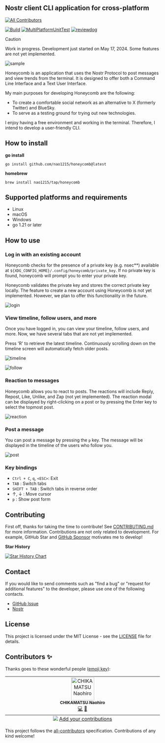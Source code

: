 ## Nostr client CLI application for cross-platform
<!-- ALL-CONTRIBUTORS-BADGE:START - Do not remove or modify this section -->
[![All Contributors](https://img.shields.io/badge/all_contributors-1-orange.svg?style=flat-square)](#contributors-)
<!-- ALL-CONTRIBUTORS-BADGE:END -->
[![Build](https://github.com/nao1215/honeycomb/actions/workflows/build.yml/badge.svg)](https://github.com/nao1215/honeycomb/actions/workflows/build.yml)
[![MultiPlatformUnitTest](https://github.com/nao1215/honeycomb/actions/workflows/unit_test.yml/badge.svg)](https://github.com/nao1215/honeycomb/actions/workflows/unit_test.yml)
[![reviewdog](https://github.com/nao1215/honeycomb/actions/workflows/reviewdog.yml/badge.svg)](https://github.com/nao1215/honeycomb/actions/workflows/reviewdog.yml)

> [!CAUTION]
> Work in progress. Development just started on May 17, 2024. Some features are not yet implemented.

![sample](doc/img/new_sample.gif)

Honeycomb is an application that uses the Nostr Protocol to post messages and view trends from the terminal. It is designed to offer both a Command Line Interface and a Text User Interface.

My main purposes for developing Honeycomb are the following:

- To create a comfortable social network as an alternative to X (formerly Twitter) and BlueSky.
- To serve as a testing ground for trying out new technologies.

I enjoy having a free environment and working in the terminal. Therefore, I intend to develop a user-friendly CLI.

## How to install
**go install**
```shell
go install github.com/nao1215/honeycomb@latest
```

**homebrew**
```shell
brew install nao1215/tap/honeycomb
```

## Supported platforms and requirements
- Linux
- macOS
- Windows
- go 1.21 or later

## How to use

### Log in with an existing account
Honeycomb checks for the presence of a private key (e.g. nsec**) available at `${XDG_CONFIG_HOME}/.config/honeycomb/private_key`. If no private key is found, honeycomb will prompt you to enter your private key.   

Honeycomb validates the private key and stores the correct private key locally. 
The feature to create a new account using Honeycomb is not yet implemented. However, we plan to offer this functionality in the future.


![login](./doc/img/nseckey-input.png)

### View timeline, follow users, and more
Once you have logged in, you can view your timeline, follow users, and more. Now, we have several tabs that are not yet implemented.

Press 'R' to retrieve the latest timeline. Continuously scrolling down on the timeline screen will automatically fetch older posts.

![timeline](./doc/img/timeline.png)  
  
![follow](./doc/img/follow.png)

### Reaction to messages
Honeycomb allows you to react to posts. The reactions will include Reply, Repost, Like, Unlike, and Zap (not yet implemented). The reaction modal can be displayed by right-clicking on a post or by pressing the Enter key to select the topmost post.

![reaction](./doc/img/reaction.png)

### Post a message
You can post a message by pressing the `p` key. The message will be displayed in the timeline of the users who follow you.

![post](./doc/img/post.png)


### Key bindings
- `Ctrl + C`, `q`, `<ESC>`: Exit
- `TAB` : Switch tabs
- `SHIFT + TAB` : Switch tabs in reverse order
- ↑, ↓ : Move cursor
- `p` : Show post form

## Contributing
First off, thanks for taking the time to contribute! See [CONTRIBUTING.md](./CONTRIBUTING.md) for more information.  Contributions are not only related to development. For example, GitHub Star and [GitHub Sponsor](https://github.com/sponsors/nao1215) motivates me to develop!

**Star History**

[![Star History Chart](https://api.star-history.com/svg?repos=nao1215/honeycomb&type=Date)](https://star-history.com/#nao1215/honeycomb&Date)

## Contact
If you would like to send comments such as "find a bug" or "request for additional features" to the developer, please use one of the following contacts.

- [GitHub Issue](https://github.com/nao1215/honeycomb/issues)
- [Nostr](https://nostter.app/npub1xe406xww9s4vla878wd4h6605wqaka9wdammxvpd5he9nysf2z7q0f7804)

## License
This project is licensed under the MIT License - see the [LICENSE](./LICENSE) file for details.


## Contributors ✨

Thanks goes to these wonderful people ([emoji key](https://allcontributors.org/docs/en/emoji-key)):

<!-- ALL-CONTRIBUTORS-LIST:START - Do not remove or modify this section -->
<!-- prettier-ignore-start -->
<!-- markdownlint-disable -->
<table>
  <tbody>
    <tr>
      <td align="center" valign="top" width="14.28%"><a href="https://debimate.jp/"><img src="https://avatars.githubusercontent.com/u/22737008?v=4?s=75" width="75px;" alt="CHIKAMATSU Naohiro"/><br /><sub><b>CHIKAMATSU Naohiro</b></sub></a><br /><a href="https://github.com/nao1215/honeycomb/commits?author=nao1215" title="Code">💻</a> <a href="https://github.com/nao1215/honeycomb/commits?author=nao1215" title="Documentation">📖</a></td>
    </tr>
  </tbody>
  <tfoot>
    <tr>
      <td align="center" size="13px" colspan="7">
        <img src="https://raw.githubusercontent.com/all-contributors/all-contributors-cli/1b8533af435da9854653492b1327a23a4dbd0a10/assets/logo-small.svg">
          <a href="https://all-contributors.js.org/docs/en/bot/usage">Add your contributions</a>
        </img>
      </td>
    </tr>
  </tfoot>
</table>

<!-- markdownlint-restore -->
<!-- prettier-ignore-end -->

<!-- ALL-CONTRIBUTORS-LIST:END -->

This project follows the [all-contributors](https://github.com/all-contributors/all-contributors) specification. Contributions of any kind welcome!

